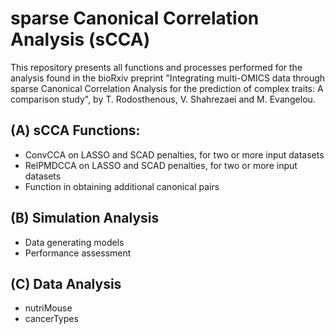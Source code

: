 # sparse Canonical Correlation Analysis (sCCA)

This repository presents all functions and processes performed for the analysis found in the bioRxiv preprint "Integrating multi-OMICS data through sparse Canonical Correlation Analysis for the prediction of complex traits: A comparison study", by T. Rodosthenous, V. Shahrezaei and M. Evangelou.

## (A) sCCA Functions:
- ConvCCA on LASSO and SCAD penalties, for two or more input datasets 
- RelPMDCCA on LASSO and SCAD penalties, for two or more input datasets
- Function in obtaining additional canonical pairs

## (B) Simulation Analysis
- Data generating models
- Performance assessment

## (C) Data Analysis
- nutriMouse 
- cancerTypes

